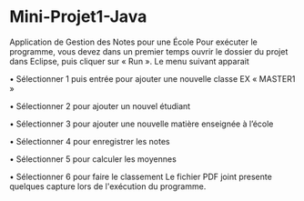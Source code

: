 # Mini-Projet1-Java
Application de Gestion des Notes pour une École
Pour exécuter le programme, vous devez dans un premier temps ouvrir le dossier du projet dans Eclipse, puis cliquer sur « Run ». 
Le menu suivant apparait

•	Sélectionner 1 puis entrée pour ajouter une nouvelle classe EX « MASTER1 »

•	Sélectionner 2 pour ajouter un nouvel étudiant

•	Sélectionner 3 pour ajouter une nouvelle matière enseignée à l’école

•	Sélectionner 4 pour enregistrer les notes

•	Sélectionner 5 pour calculer les moyennes

•	Sélectionner 6 pour faire le classement
Le fichier PDF joint presente quelques capture lors de l'exécution du programme.


